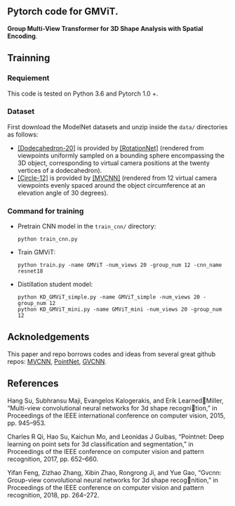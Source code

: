 ## Pytorch code for GMViT.
**Group Multi-View Transformer for 3D Shape Analysis with Spatial Encoding**.

## Trainning
###  Requiement
This code is tested on Python 3.6 and Pytorch 1.0 +.
###  Dataset
First download the ModelNet datasets and unzip inside the `data/` directories as follows:

- [[Dodecahedron-20]](https://data.airc.aist.go.jp/kanezaki.asako/data/modelnet40v2png_ori4.tar
) is provided by [[RotationNet]](https://github.com/kanezaki/pytorch-rotationnet) (rendered from viewpoints uniformly sampled on a bounding sphere encompassing the 3D object, corresponding to virtual camera positions at the twenty vertices of a dodecahedron).
- [[Circle-12]](https://supermoe.cs.umass.edu/shape_recog/depth_images.tar.gz) is provided by [[MVCNN]](https://github.com/jongchyisu/mvcnn_pytorch) (rendered from 12 virtual camera viewpoints evenly spaced around the object circumference at an elevation angle of 30 degrees).

### Command for training
- Pretrain CNN model in the `train_cnn/` directory: 

      python train_cnn.py

- Train GMViT: 

      python train.py -name GMViT -num_views 20 -group_num 12 -cnn_name resnet18 
      
- Distillation student model: 

      python KD_GMViT_simple.py -name GMViT_simple -num_views 20 -group_num 12
      python KD_GMViT_mini.py -name GMViT_mini -num_views 20 -group_num 12

## Acknoledgements

This paper and repo borrows codes and ideas from several great github repos: [MVCNN](https://github.com/RBirkeland/MVCNN-PyTorch), [PointNet](https://github.com/charlesq34/pointnet), [GVCNN](https://github.com/waxnkw/gvcnn-pytorch).

## References

Hang Su, Subhransu Maji, Evangelos Kalogerakis, and Erik LearnedMiller, “Multi-view convolutional neural networks for 3d shape recognition,” in Proceedings of the IEEE international conference on computer vision, 2015, pp. 945–953.

Charles R Qi, Hao Su, Kaichun Mo, and Leonidas J Guibas, “Pointnet: Deep learning on point sets for 3d classification and segmentation,” in Proceedings of the IEEE conference on computer vision and pattern recognition, 2017, pp. 652–660.

Yifan Feng, Zizhao Zhang, Xibin Zhao, Rongrong Ji, and Yue Gao, “Gvcnn: Group-view convolutional neural networks for 3d shape recognition,” in Proceedings of the IEEE conference on computer vision and pattern recognition, 2018, pp. 264–272.
